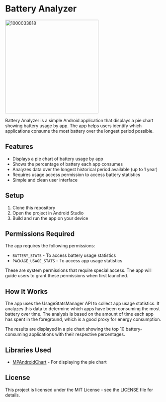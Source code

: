# Battery Analyzer

<img src="https://github.com/user-attachments/assets/fa76dc35-03f2-4a43-b40f-738bdfac0c99" alt="1000033818" width="300"/>


Battery Analyzer is a simple Android application that displays a pie chart showing battery usage by app. The app helps users identify which applications consume the most battery over the longest period possible.

## Features

- Displays a pie chart of battery usage by app
- Shows the percentage of battery each app consumes
- Analyzes data over the longest historical period available (up to 1 year)
- Requires usage access permission to access battery statistics
- Simple and clean user interface

## Setup

1. Clone this repository
2. Open the project in Android Studio
3. Build and run the app on your device

## Permissions Required

The app requires the following permissions:

- `BATTERY_STATS` - To access battery usage statistics
- `PACKAGE_USAGE_STATS` - To access app usage statistics

These are system permissions that require special access. The app will guide users to grant these permissions when first launched.

## How It Works

The app uses the UsageStatsManager API to collect app usage statistics. It analyzes this data to determine which apps have been consuming the most battery over time. The analysis is based on the amount of time each app has spent in the foreground, which is a good proxy for energy consumption.

The results are displayed in a pie chart showing the top 10 battery-consuming applications with their respective percentages.

## Libraries Used

- [MPAndroidChart](https://github.com/PhilJay/MPAndroidChart) - For displaying the pie chart

## License

This project is licensed under the MIT License - see the LICENSE file for details. 
